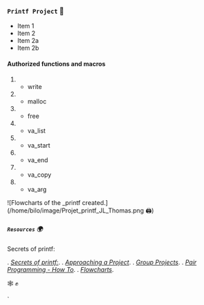 ### `Printf Project` :dart:

* Item 1
* Item 2
* Item 2a
* Item 2b

#### Authorized functions and macros

1. - write
2. - malloc
3. - free
4. - va_list
5. - va_start
6. - va_end
7. - va_copy
8. - va_arg

![Flowcharts of the _printf created.](/home/bilo/image/Projet_printf_JL_Thomas.png :printer:)

##### `Resources`   :earth_africa:

Secrets of printf: 

. [*Secrets of printf:*](https://intranet.hbtn.io/rltoken/Jr19IHYnhfJl1V-TWorIOg). 
. [*Approaching a Project*](https://intranet.hbtn.io/concepts/881).
. [*Group Projects*](https://intranet.hbtn.io/concepts/893).
. [*Pair Programming - How To*](https://intranet.hbtn.io/concepts/894).
. [*Flowcharts*](https://intranet.hbtn.io/concepts/895).



 :spider_web: :fist_raised:

`
